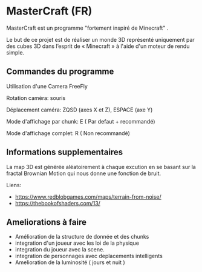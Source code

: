 # MasterCraft (FR)

MasterCraft est un programme "fortement inspiré de Minecraft" .

Le but de ce projet est de réaliser un monde 3D représenté uniquement par des cubes 3D dans l’esprit de « Minecraft » à l'aide d'un moteur de rendu simple.

## Commandes du programme
Utilisation d'une Camera FreeFly

Rotation caméra: souris

Déplacement caméra: ZQSD (axes X et Z), ESPACE (axe Y)

Mode d'affichage par chunk: E ( Par defaut + recommandé)

Mode d'affichage complet: R   ( Non recommandé)

## Informations supplementaires
La map 3D est générée aléatoirement à chaque excution en se basant sur la fractal Brownian Motion qui nous donne une fonction de bruit.

Liens: 
  - https://www.redblobgames.com/maps/terrain-from-noise/
  - https://thebookofshaders.com/13/
  
## Ameliorations à faire
- Amélioration de la structure de donnée et des chunks
- integration d'un joueur avec les loi de la physique
- integration du joueur avec la scene.
- integration de personnages avec deplacements intelligents
- Amelioration de la luminosité ( jours et nuit )

